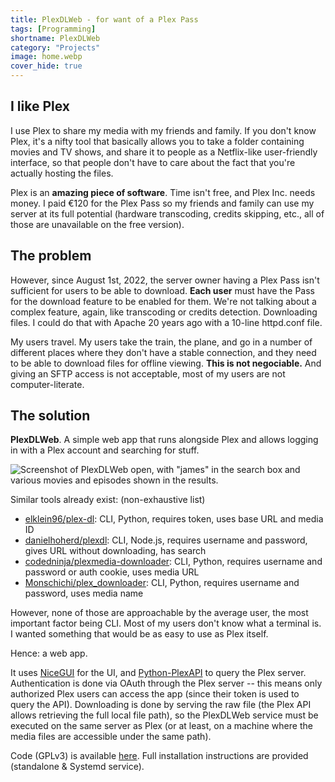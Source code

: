 ```yaml
---
title: PlexDLWeb - for want of a Plex Pass
tags: [Programming]
shortname: PlexDLWeb
category: "Projects"
image: home.webp
cover_hide: true
---
```


## I like Plex

I use Plex to share my media with my friends and family. If you don't know Plex, it's a nifty tool that basically allows you to take a folder containing movies and TV shows, and share it to people as a Netflix-like user-friendly interface, so that people don't have to care about the fact that you're actually hosting the files.

Plex is an **amazing piece of software**. Time isn't free, and Plex Inc. needs money. I paid €120 for the Plex Pass so my friends and family can use my server at its full potential (hardware transcoding, credits skipping, etc., all of those are unavailable on the free version).

## The problem

However, since August 1st, 2022, the server owner having a Plex Pass isn't sufficient for users to be able to download. **Each user** must have the Pass for the download feature to be enabled for them. We're not talking about a complex feature, again, like transcoding or credits detection. Downloading files. I could do that with Apache 20 years ago with a 10-line httpd.conf file.

My users travel. My users take the train, the plane, and go in a number of different places where they don't have a stable connection, and they need to be able to download files for offline viewing. **This is not negociable.** And giving an SFTP access is not acceptable, most of my users are not computer-literate.

## The solution

**PlexDLWeb**. A simple web app that runs alongside Plex and allows logging in with a Plex account and searching for stuff.

![Screenshot of PlexDLWeb open, with "james" in the search box and various movies and episodes shown in the results.](home.png)

Similar tools already exist: (non-exhaustive list)
- [elklein96/plex-dl](https://github.com/elklein96/plex-dl): CLI, Python, requires token, uses base URL and media ID
- [danielhoherd/plexdl](https://github.com/danielhoherd/plexdl): CLI, Node.js, requires username and password, gives URL without downloading, has search
- [codedninja/plexmedia-downloader](https://github.com/codedninja/plexmedia-downloader): CLI, Python, requires username and password or auth cookie, uses media URL
- [Monschichi/plex_downloader](https://github.com/Monschichi/plex_downloader): CLI, Python, requires username and password, uses media name

However, none of those are approachable by the average user, the most important factor being CLI. Most of my users don't know what a terminal is. I wanted something that would be as easy to use as Plex itself.

Hence: a web app.

It uses [NiceGUI](https://github.com/zauberzeug/nicegui) for the UI, and [Python-PlexAPI](https://github.com/pkkid/python-plexapi) to query the Plex server. Authentication is done via OAuth through the Plex server -- this means only authorized Plex users can access the app (since their token is used to query the API). Downloading is done by serving the raw file (the Plex API allows retrieving the full local file path), so the PlexDLWeb service must be executed on the same server as Plex (or at least, on a machine where the media files are accessible under the same path).

Code (GPLv3) is available [here](https://github.com/zdimension/plexdlweb). Full installation instructions are provided (standalone & Systemd service).